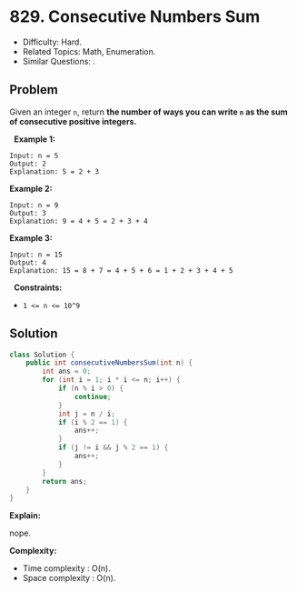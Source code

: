 # 829. Consecutive Numbers Sum

- Difficulty: Hard.
- Related Topics: Math, Enumeration.
- Similar Questions: .

## Problem

Given an integer ```n```, return **the number of ways you can write **```n```** as the sum of consecutive positive integers.**

 
**Example 1:**

```
Input: n = 5
Output: 2
Explanation: 5 = 2 + 3
```

**Example 2:**

```
Input: n = 9
Output: 3
Explanation: 9 = 4 + 5 = 2 + 3 + 4
```

**Example 3:**

```
Input: n = 15
Output: 4
Explanation: 15 = 8 + 7 = 4 + 5 + 6 = 1 + 2 + 3 + 4 + 5
```

 
**Constraints:**


	
- ```1 <= n <= 10^9```



## Solution

```java
class Solution {
    public int consecutiveNumbersSum(int n) {
        int ans = 0;
        for (int i = 1; i * i <= n; i++) {
            if (n % i > 0) {
                continue;
            }
            int j = n / i;
            if (i % 2 == 1) {
                ans++;
            }
            if (j != i && j % 2 == 1) {
                ans++;
            }
        }
        return ans;
    }
}
```

**Explain:**

nope.

**Complexity:**

* Time complexity : O(n).
* Space complexity : O(n).

